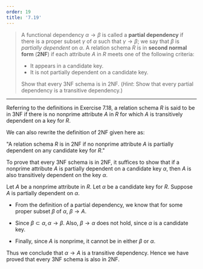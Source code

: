 ```yaml
---
order: 19
title: '7.19'
---
```

> A functional dependency $\alpha \rightarrow \beta$ is called a **partial dependency** 
> if there is a proper subset $\gamma$ of $\alpha$ such that $\gamma \rightarrow \beta$; 
> we say that $\beta$ is _partially dependent_ on $\alpha$. A relation schema $R$ is 
> in **second normal form** (**2NF**) if each attribute $A$ in $R$ meets one of the 
> following criteria: 
> 
> * It appears in a candidate key. 
> * It is not partially dependent on a candidate key. 
> 
> Show that every 3NF schema is in 2NF. (_Hint_: Show that every partial dependency is a 
> transitive dependency.)

--------------------------------

Referring to the definitions in Exercise 7.18, a relation schema $R$ is said to be in 3NF 
if there is no nonprime attribute $A$ in $R$ for which $A$ is transitively dependent on a 
key for $R$. 

We can also rewrite the definition of 2NF given here as: 

"A relation schema $R$ is in 2NF if no nonprime attribute $A$ is partially dependent on 
any candidate key for $R$."

To prove that every 3NF schema is in 2NF, it suffices to show that if a nonprime attribute 
$A$ is partially dependent on a candidate key $\alpha$, then $A$ is also transitively dependent
on the key $\alpha$. 

Let $A$ be a nonprime attribute in $R$. Let $\alpha$ be a candidate key for $R$. Suppose $A$ 
is partially dependent on $\alpha$. 

* From the definition of a partial dependency, we know that for some proper subset $\beta$
of $\alpha$, $\beta \rightarrow A$. 

* Since $\beta \subset \alpha, \alpha \rightarrow \beta$. Also, $\beta \rightarrow \alpha$ does 
not hold, since $\alpha$ is a candidate key. 

* Finally, since $A$ is nonprime, it cannot be in either $\beta$ or $\alpha$. 

Thus we conclude that $\alpha \rightarrow A$ is a transitive dependency. Hence we have proved that 
every 3NF schema is also in 2NF. 